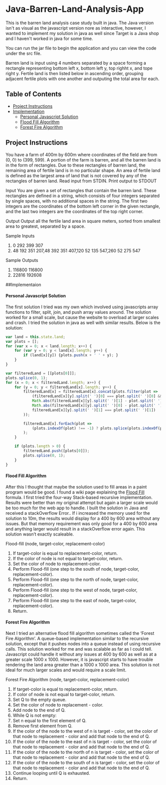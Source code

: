 # Java-Barren-Land-Analysis-App
This is the barren land analysis case study built in java. The Java version isn't as visual as the javascript version nore as interactive, however, I wanted to implement my solution in java as well since Target is a Java shop and I haven't worked in java for some time. 

You can run the jar file to begin the application and you can view the code under the src file. 

Barren land is input using 4 numbers separated by a space forming a rectangle representing bottom left x, bottom left y, top righht x, and tope right y. Fertile land is then listed below in ascending order, grouping adjacent fertile plots with one another and outputing the total area for each.

## Table of Contents

- [Project Instructions](#project-instructions)
- [Implementation](#implementation)
	- [Personal Javascript Solution](#personal-javascript-solution)
	- [Flood Fill Algorithm](#flood-fill-algorithm)
	- [Forest Fire Algorithm](#forest-fire-algorithm)

## Project Instructions
You have a farm of 400m by 600m where coordinates of the field are from (0, 0) to (399,
599). A portion of the farm is barren, and all the barren land is in the form of rectangles.
Due to these rectangles of barren land, the remaining area of fertile land is in no
particular shape. An area of fertile land is defined as the largest area of land that is not
covered by any of the rectangles of barren land.
Read input from STDIN. Print output to STDOUT

Input
You are given a set of rectangles that contain the barren land. These rectangles are
defined in a string, which consists of four integers separated by single spaces, with no
additional spaces in the string. The first two integers are the coordinates of the bottom
left corner in the given rectangle, and the last two integers are the coordinates of the
top right corner.

Output
Output all the fertile land area in square meters, sorted from smallest area to greatest,
separated by a space.

Sample Inputs

1. 0 292 399 307
2. 48 192 351 207,48 392 351 407,120 52 135 547,260 52 275 547

Sample Outputs

1. 116800 116800
2. 22816 192608

##Implementaion
#### Personal Javascript Solution
The first solution I tried was my own which involved using javascripts array functions to filter, split, join, and push array values around. The solution worked for a small scale, but cause the website to overload at larger scales and crash. I tried the solution in java as well with similar results. Below is the solution:

```javascript
var land = this.state.land;
var plots = [];
for (var x = 0; x < land.length; x++) {
	for (var y = 0; y < land[x].length; y++) {
		if (land[x][y]) {plots.push(x + ' ' + y); }
	}
}

var filteredLand = [[plots[0]]];
plots.splice(0, 1);
for (x = 0; x < filteredLand.length; x++) {
	for (y = 0; y < filteredLand[x].length; y++) {
		filteredLand[x] = filteredLand[x].concat(plots.filter(plot =>
			(filteredLand[x][y].split(' ')[0] === plot.split(' ')[0] &&
			Math.abs(filteredLand[x][y].split(' ')[1] - plot.split(' ')[1]) === 1 ||
			Math.abs(filteredLand[x][y].split(' ')[0] - plot.split(' ')[0]) === 1 &&
			filteredLand[x][y].split(' ')[1] === plot.split(' ')[1])
		));

		filteredLand[x].forEach(plot =>
			(plots.indexOf(plot) !== -1) ? plots.splice(plots.indexOf(plot), 1) : null
		);
	}

	if (plots.length > 0) {
		filteredLand.push([plots[0]]);
		plots.splice(0, 1);
	}
}
```
#### Flood Fill Algorithm
After this I thought that maybe the solution used to fill areas in a paint program would be good. I found a wiki page explaining the [Flood Fill](https://en.wikipedia.org/wiki/Flood_fill) formula. I first tried the four-way Stack-based recursive implementation. Results were better than my original attempt but again a larger scale would be too much for the web app to handle. I built the solution in Java and received a stackOverflow Error.. If i increased the memory used for the solution to 10m, the results would display for a 400 by 600 area without any issues. But that memory requirement was only good for a 400 by 600 area and anything larger would result in a stackOverflow error again. This solution wasn’t exactly scaleable.

Flood-fill (node, target-color, replacement-color)
1. If target-color is equal to replacement-color, return.
2. If the color of node is not equal to target-color, return.
3. Set the color of node to replacement-color.
4. Perform Flood-fill (one step to the south of node, target-color, replacement-color).
5. Perform Flood-fill (one step to the north of node, target-color, replacement-color).
6. Perform Flood-fill (one step to the west of node, target-color, replacement-color).
7. Perform Flood-fill (one step to the east of node, target-color, replacement-color).
8. Return.

#### Forest Fire Algorithm
Next I tried an alternative flood fill algorithm sometimes called the ‘Forest Fire Algorithm’. A queue-based implementation similar to the recursive solution, except that it pushes nodes into a queue instead of using recursive calls. This solution worked for me and was scalable as far as I could tell. Javascript could handle it without any issues at 400 by 600 as well as at a greater scale 1000 x 1000. However, it is javascript starts to have trouble rendering the land area greater than a 1000 x 1000 area. This solution is not ideal for much larger scales and would require a scale limit.

Forest Fire Algorithm (node, target-color, replacement-color)
1. If target-color is equal to replacement-color, return.
2. If color of node is not equal to target-color, return.
3. Set Q to the empty queue.
4. Set the color of node to replacement - color.
5. Add node to the end of Q.
6. While Q is not empty:
7. Set n equal to the first element of Q.
8. Remove first element from Q.
9. If the color of the node to the west of n is target - color, set the color of that node to replacement - color and add that node to the end of Q.
10. If the color of the node to the east of n is target - color, set the color of that node to replacement - color and add that node to the end of Q.
11. If the color of the node to the north of n is target - color, set the color of that node to replacement - color and add that node to the end of Q.
12. If the color of the node to the south of n is target - color, set the color of that node to replacement - color and add that node to the end of Q.
13. Continue looping until Q is exhausted.
14. Return.
